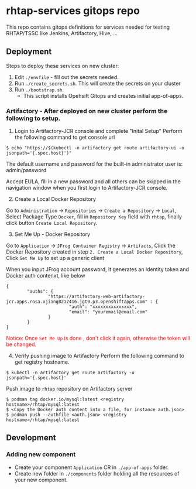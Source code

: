 # rhtap-services gitops repo

This repo contains gitops definitions for services needed for testing RHTAP/TSSC like Jenkins, Artifactory, Hive, ...

## Deployment

Steps to deploy these services on new cluster:
1. Edit `./envfile` - fill out the secrets needed.
2. Run `./create_secrets.sh`. This will create the secrets on your cluster
3. Run `./bootstrap.sh`. 
    * This script installs Opehsift Gitops and creates initial app-of-apps.

### Artifactory - After deployed on new cluster perform the following to setup.
1. Login to Artifactory-JCR console and complete "Inital Setup"
   Perform the following command to get console url
```
$ echo "https://$(kubectl -n artifactory get route artifactory-ui -o jsonpath='{.spec.host}')"
```
The default username and password for the built-in administrator user is:
admin/password

Accept EULA, fill in a new password and all others can be skipped in the navigation window when you first login to Artifactory-JCR console.

2. Create a Local Docker Repository

Go to `Administration` -> `Repositories` -> `Create a Repository` -> `Local`, Select Package Type `Docker`, fill in `Repository Key` field with `rhtap`, finally click button `Create Local Repository`.

3. Set Me Up - Docker Repository

Go to `Application` -> `JFrog Container Registry` -> `Artifacts`, Click the Docker Repository created in step  `2. Create a Local Docker Repository`, Click `Set Me Up` to set up a generic client

When you input JFrog account password, it generates an identity token and Docker auth contenxt, like below

```
{
        "auths": {
                "https://artifactory-web-artifactory-jcr.apps.rosa.xjiang0212416.jgt9.p3.openshiftapps.com" : {
                        "auth": "xxxxxxxxxxxxxxx",
                        "email": "youremail@email.com"
                }
        }
}
```
<span style="color:red"> Notice: Once `Set Me Up` is done , don't click it again, otherwise the token will be changed.</span>

4. Verify pushing image to Artifactory
Perform the following command to get registry hostname.

```
$ kubectl -n artifactory get route artifactory -o jsonpath='{.spec.host}'
```

Push image to `rhtap` repository on Artifactory server

```
$ podman tag docker.io/mysql:latest <registry hostname>/rhtap/mysql:latest
$ <Copy the Docker auth content into a file, for instance auth.json>
$ podman push --authfile <auth.json> <registry hostname>/rhtap/mysql:latest
```

## Development

### Adding new component

* Create your component `Application` CR in `./app-of-apps` folder. 
* Create new folder in `./components` folder holding all the resources of your new component.


